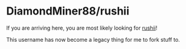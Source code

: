 # DiamondMiner88/rushii

If you are arriving here, you are most likely looking for [rushii](https://github.com/rushiiMachine/)!

This username has now become a legacy thing for me to fork stuff to.
